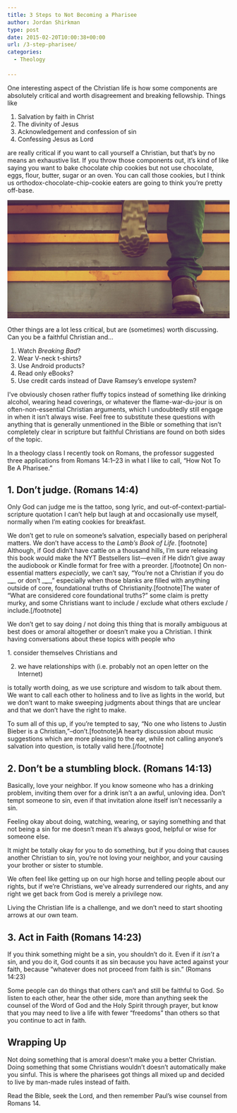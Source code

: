 ```yaml
---
title: 3 Steps to Not Becoming a Pharisee
author: Jordan Shirkman
type: post
date: 2015-02-20T10:00:38+00:00
url: /3-step-pharisee/
categories:
  - Theology

---
```

One interesting aspect of the Christian life is how some components are absolutely critical and worth disagreement and breaking fellowship. Things like

  1. Salvation by faith in Christ
  2. The divinity of Jesus
  3. Acknowledgement and confession of sin
  4. Confessing Jesus as Lord

are really critical if you want to call yourself a Christian, but that’s by no means an exhaustive list. If you throw those components out, it’s kind of like saying you want to bake chocolate chip cookies but not use chocolate, eggs, flour, butter, sugar or an oven. You can call those cookies, but I think us orthodox-chocolate-chip-cookie eaters are going to think you’re pretty off-base.

![Image](/static/images/3-steps.jpeg) 

Other things are a lot less critical, but are (sometimes) worth discussing. Can you be a faithful Christian and…

  1. Watch _Breaking Bad_?
  2. Wear V-neck t-shirts?
  3. Use Android products?
  4. Read only eBooks?
  5. Use credit cards instead of Dave Ramsey’s envelope system?

I’ve obviously chosen rather fluffy topics instead of something like drinking alcohol, wearing head coverings, or whatever the flame-war-du-jour is on often-non-essential Christian arguments, which I undoubtedly still engage in when it isn’t always wise. Feel free to substitute these questions with anything that is generally unmentioned in the Bible or something that isn’t completely clear in scripture but faithful Christians are found on both sides of the topic.

In a theology class I recently took on Romans, the professor suggested three applications from Romans 14:1–23 in what I like to call, “How Not To Be A Pharisee.” <!--more-->

## 1. Don’t judge. (Romans 14:4)

Only God can judge me is the tattoo, song lyric, and out-of-context-partial-scripture quotation I can’t help but laugh at and occasionally use myself, normally when I’m eating cookies for breakfast.

We don’t get to rule on someone’s salvation, especially based on peripheral matters. We don’t have access to the _Lamb’s Book of Life_. [footnote] Although, if God didn’t have cattle on a thousand hills, I’m sure releasing this book would make the NYT Bestsellers list—even if He didn’t give away the audiobook or Kindle format for free with a preorder. [/footnote] On non-essential matters _especially_, we can’t say, “You’re not a Christian if you do \___\____ or don’t \___\____,” especially when those blanks are filled with anything outside of core, foundational truths of Christianity.[footnote]The water of &#8220;What are considered core foundational truths?&#8221; some claim is pretty murky, and some Christians want to include / exclude what others exclude / include.[/footnote]

We don’t get to say doing / not doing this thing that is morally ambiguous at best does or amoral altogether or doesn’t make you a Christian. I think having conversations about these topics with people who

1. consider themselves Christians and

2. we have relationships with (i.e. probably not an open letter on the Internet)

is totally worth doing, as we use scripture and wisdom to talk about them. We want to call each other to holiness and to live as lights in the world, but we don’t want to make sweeping judgments about things that are unclear and that we don’t have the right to make.

To sum all of this up, if you’re tempted to say, “No one who listens to Justin Bieber is a Christian,”–don’t.[footnote]A hearty discussion about music suggestions which are more pleasing to the ear, while not calling anyone’s salvation into question, is totally valid here.[/footnote]

## 2. Don’t be a stumbling block. (Romans 14:13)

Basically, love your neighbor. If you know someone who has a drinking problem, inviting them over for a drink isn’t a an awful, unloving idea. Don’t tempt someone to sin, even if that invitation alone itself isn’t necessarily a sin.

Feeling okay about doing, watching, wearing, or saying something and that not being a sin for me doesn’t mean it’s always good, helpful or wise for someone else.

It might be totally okay for you to do something, but if you doing that causes another Christian to sin, you’re not loving your neighbor, and your causing your brother or sister to stumble.

We often feel like getting up on our high horse and telling people about our rights, but if we’re Christians, we’ve already surrendered our rights, and any right we get back from God is merely a privilege now.

Living the Christian life is a challenge, and we don’t need to start shooting arrows at our own team.

## 3. Act in Faith (Romans 14:23)

If you think something might be a sin, you shouldn’t do it. Even if it _isn’t_ a sin, and you do it, God counts it as sin because you have acted against your faith, because “whatever does not proceed from faith is sin.” (Romans 14:23)

Some people can do things that others can’t and still be faithful to God. So listen to each other, hear the other side, more than anything seek the counsel of the Word of God and the Holy Spirit through prayer, but know that you may need to live a life with fewer “freedoms” than others so that you continue to act in faith.

## Wrapping Up

Not doing something that is amoral doesn’t make you a better Christian. Doing something that some Christians wouldn’t doesn’t automatically make you sinful. This is where the pharisees got things all mixed up and decided to live by man-made rules instead of faith.

Read the Bible, seek the Lord, and then remember Paul’s wise counsel from Romans 14.